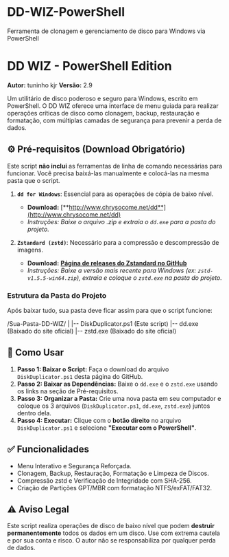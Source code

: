 # DD-WIZ-PowerShell
Ferramenta de clonagem e gerenciamento de disco para Windows via PowerShell
# DD WIZ - PowerShell Edition

**Autor:** tuninho kjr
**Versão:** 2.9

Um utilitário de disco poderoso e seguro para Windows, escrito em PowerShell. O DD WIZ oferece uma interface de menu guiada para realizar operações críticas de disco como clonagem, backup, restauração e formatação, com múltiplas camadas de segurança para prevenir a perda de dados.

## ⚙️ Pré-requisitos (Download Obrigatório)

Este script **não inclui** as ferramentas de linha de comando necessárias para funcionar. Você precisa baixá-las manualmente e colocá-las na mesma pasta que o script.

1.  **`dd for Windows`**: Essencial para as operações de cópia de baixo nível.
    * **Download:** [**http://www.chrysocome.net/dd**](http://www.chrysocome.net/dd)
    * *Instruções: Baixe o arquivo .zip e extraia o `dd.exe` para a pasta do projeto.*

2.  **`Zstandard (zstd)`**: Necessário para a compressão e descompressão de imagens.
    * **Download:** [**Página de releases do Zstandard no GitHub**](https://github.com/facebook/zstd/releases)
    * *Instruções: Baixe a versão mais recente para Windows (ex: `zstd-v1.5.5-win64.zip`), extraia e coloque o `zstd.exe` na pasta do projeto.*

### Estrutura da Pasta do Projeto

Após baixar tudo, sua pasta deve ficar assim para que o script funcione:

/Sua-Pasta-DD-WIZ/
|
|-- DiskDuplicator.ps1  (Este script)
|-- dd.exe              (Baixado do site oficial)
|-- zstd.exe            (Baixado do site oficial)

## 🚀 Como Usar

1.  **Passo 1: Baixar o Script:** Faça o download do arquivo `DiskDuplicator.ps1` desta página do GitHub.
2.  **Passo 2: Baixar as Dependências:** Baixe o `dd.exe` e o `zstd.exe` usando os links na seção de Pré-requisitos.
3.  **Passo 3: Organizar a Pasta:** Crie uma nova pasta em seu computador e coloque os 3 arquivos (`DiskDuplicator.ps1`, `dd.exe`, `zstd.exe`) juntos dentro dela.
4.  **Passo 4: Executar:** Clique com o **botão direito** no arquivo `DiskDuplicator.ps1` e selecione **"Executar com o PowerShell"**.

## ✅ Funcionalidades

* Menu Interativo e Segurança Reforçada.
* Clonagem, Backup, Restauração, Formatação e Limpeza de Discos.
* Compressão zstd e Verificação de Integridade com SHA-256.
* Criação de Partições GPT/MBR com formatação NTFS/exFAT/FAT32.

## ⚠️ Aviso Legal

Este script realiza operações de disco de baixo nível que podem **destruir permanentemente** todos os dados em um disco. Use com extrema cautela e por sua conta e risco. O autor não se responsabiliza por qualquer perda de dados.

